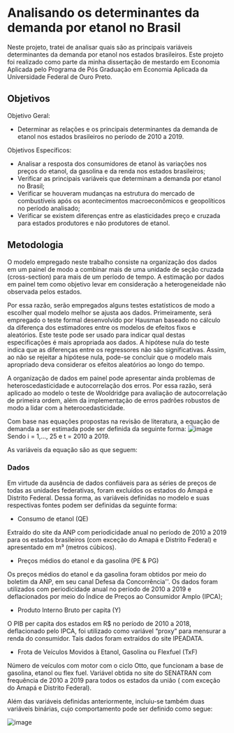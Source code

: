 # Analisando os determinantes da demanda por etanol no Brasil

Neste projeto, tratei de analisar quais são as principais variáveis determinantes da demanda por etanol nos estados brasileiros. Este projeto foi realizado como parte da minha dissertação de mestardo em Economia Aplicada pelo Programa de Pós Graduação em Economia Aplicada da Universidade Federal de Ouro Preto. 

## Objetivos
Objetivo Geral: 
* Determinar as relações e os principais determinantes da demanda de etanol nos estados brasileiros no período de 2010 a 2019.

Objetivos Específicos:
* Analisar a resposta dos consumidores de etanol às variações nos preços do etanol, da gasolina e da renda nos estados brasileiros;
* Verificar as principais variáveis que determinam a demanda por etanol no Brasil; 
* Verificar se houveram mudanças na estrutura do mercado de combustíveis após os acontecimentos macroeconômicos e geopolíticos no período analisado;
* Verificar se existem 	diferenças entre as elasticidades preço e cruzada para estados produtores 	e não produtores de etanol.

## Metodologia
O modelo empregado neste trabalho consiste na organização dos dados em um painel de modo a combinar mais de uma unidade de seção cruzada (cross-section) para mais de um período de tempo. A estimação por dados em painel tem como objetivo levar em consideração a heterogeneidade não observada pelos estados. 

Por essa razão, serão empregados alguns testes estatísticos de modo a escolher qual modelo melhor se ajusta aos dados.  Primeiramente, será empregado o teste formal desenvolvido por Hausman baseado no cálculo da diferença dos estimadores entre os modelos de efeitos fixos e aleatórios. Este teste pode ser usado para indicar qual destas especificações é mais apropriada aos dados. A hipótese nula do teste indica que as diferenças entre os regressores não são significativas. Assim, ao não se rejeitar a hipótese nula, pode-se concluir que o modelo mais apropriado deva considerar os efeitos aleatórios ao longo do tempo.

A organização de dados em painel pode apresentar ainda problemas de heteroscedasticidade e autocorrelação dos erros. Por essa razão, será aplicado ao modelo o teste de Wooldridge para avaliação de autocorrelação de primeira ordem, além da implementação de erros padrões robustos de modo a lidar com a heterocedasticidade.

Com base nas equações propostas na revisão de literatura, a equação de demanda a ser estimada pode ser definida da seguinte forma:
![image](https://user-images.githubusercontent.com/77032413/194127398-60168c13-8c0d-46a6-8cf3-5642298004a2.png)
Sendo i = 1,…, 25 e t = 2010 a 2019.

As variáveis da equação são as que seguem:

### Dados
Em virtude da ausência de dados confiáveis para as séries de preços de todas as unidades federativas, foram excluídos os estados do Amapá e Distrito Federal. Dessa forma, as variáveis definidas no modelo e suas respectivas fontes podem ser definidas da seguinte forma:

* Consumo de etanol (QE) 

Extraído do site da ANP com periodicidade anual no período de 2010 a 2019 para os estados brasileiros (com exceção do Amapá e Distrito Federal) e apresentado em m³ (metros cúbicos).

* Preços médios do etanol e da gasolina (PE & PG)

Os preços médios do etanol e da gasolina foram obtidos por meio do boletim da ANP, em seu canal Defesa da Concorrência''. Os dados foram utilizados com periodicidade anual no período de 2010 a 2019 e deflacionados por meio do Índice de Preços ao Consumidor Amplo (IPCA);

* Produto Interno Bruto per capita (Y)

O PIB per capita dos estados  em R$ no período de 2010 a 2018, deflacionado pelo IPCA,  foi utilizado como variável “proxy” para mensurar a renda do consumidor. Tais dados foram extraídos do site IPEADATA.

* Frota de Veículos Movidos à Etanol, Gasolina ou Flexfuel (TxF)

Número de veículos com motor com o ciclo Otto, que funcionam a base de gasolina, etanol ou flex fuel. Variável obtida no site do SENATRAN com frequência de 2010 a 2019 para todos os estados da união ( com exceção do Amapá e Distrito Federal). 

Além das variáveis definidas anteriormente, incluiu-se também duas variáveis binárias, cujo comportamento pode ser definido como segue:

![image](https://user-images.githubusercontent.com/77032413/194126395-e0645592-46b7-4eeb-ae01-a407f8b9b01d.png)

